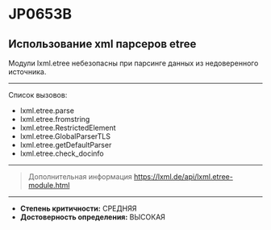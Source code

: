 # JP0653B
## Использование xml парсеров etree
Модули lxml.etree небезопасны при парсинге данных из недоверенного источника.


---
Список вызовов:

* lxml.etree.parse
* lxml.etree.fromstring
* lxml.etree.RestrictedElement
* lxml.etree.GlobalParserTLS
* lxml.etree.getDefaultParser
* lxml.etree.check_docinfo

---
> Дополнительная информация
> <https://lxml.de/api/lxml.etree-module.html>
---
* __Степень критичности:__ СРЕДНЯЯ
* __Достоверность определения:__ ВЫСОКАЯ

